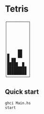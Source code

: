 # Tetris

```
┌──────────┐
│          │
│          │
│          │
│          │
│          │
│          │
│     ██   │
│█    ██   │
│█ ██      │
│█████  █  │
│█████████ │
│█████████ │
└──────────┘
````

## Quick start

```bash
ghci Main.hs
start
```
